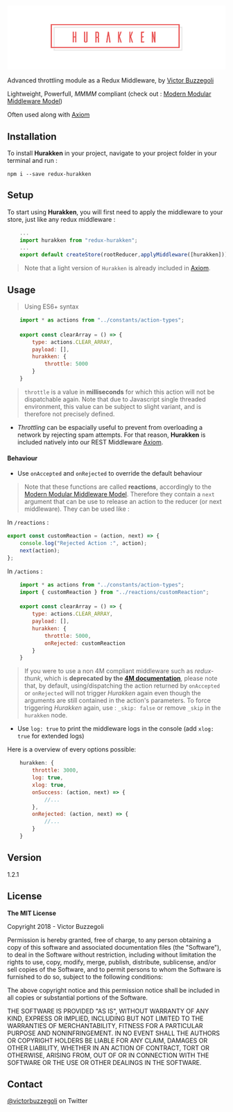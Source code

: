 ![hurakken](hurakken.jpg)

Advanced throttling module as a Redux Middleware, by [Victor Buzzegoli](https://twitter.com/victorbuzzegoli)

Lightweight, Powerfull, _MMMM_ compliant (check out : [Modern Modular Middleware Model](https://github.com/vbuzzegoli/4m))

Often used along with [Axiom](https://github.com/vbuzzegoli/axiom)

## Installation

To install **Hurakken** in your project, navigate to your project folder in your terminal and run :

    npm i --save redux-hurakken

## Setup

To start using **Hurakken**, you will first need to apply the middleware to your store, just like any redux middleware :

```javascript
    ...
    import hurakken from "redux-hurakken";
    ...
    export default createStore(rootReducer,applyMiddleware([hurakken]));
```

> Note that a light version of `Hurakken` is already included in [Axiom](https://github.com/vbuzzegoli/axiom).

## Usage

> Using ES6+ syntax

```javascript
    import * as actions from "../constants/action-types";

    export const clearArray = () => {
        type: actions.CLEAR_ARRAY,
        payload: [],
        hurakken: {
            throttle: 5000
        }
    }
```

> `throttle` is a value in **milliseconds** for which this action will not be dispatchable again. Note that due to Javascript single threaded environment, this value can be subject to slight variant, and is therefore not precisely defined.

-   _Throttling_ can be espacially useful to prevent from overloading a network by rejecting spam attempts. For that reason, **Hurakken** is included natively into our REST Middleware [Axiom](https://github.com/vbuzzegoli/axiom).

#### Behaviour

-   Use `onAccepted` and `onRejected` to override the default behaviour

> Note that these functions are called **reactions**, accordingly to the [Modern Modular Middleware Model](https://github.com/vbuzzegoli/4m). Therefore they contain a `next` argument that can be use to release an action to the reducer (or next middleware). They can be used like :

In `/reactions` :

```javascript
export const customReaction = (action, next) => {
    console.log("Rejected Action :", action);
    next(action);
};
```

In `/actions` :

```javascript
    import * as actions from "../constants/action-types";
    import { customReaction } from "../reactions/customReaction";

    export const clearArray = () => {
        type: actions.CLEAR_ARRAY,
        payload: [],
        hurakken: {
            throttle: 5000,
            onRejected: customReaction
        }
    }
```

> If you were to use a non 4M compliant middleware such as _redux-thunk_, which is **deprecated by the [4M documentation](https://github.com/vbuzzegoli/4m)**, please note that, by default, using/dispatching the action returned by `onAccepted` or `onRejected` will not trigger _Hurakken_ again even though the arguments are still contained in the action's parameters. To force triggering _Hurakken_ again, use : `_skip: false` or remove `_skip` in the `hurakken` node.

-   Use `log: true` to print the middleware logs in the console (add `xlog: true` for extended logs)

Here is a overview of every options possible:

```javascript
    hurakken: {
        throttle: 3000,
        log: true,
        xlog: true,
        onSuccess: (action, next) => {
            //...
        },
        onRejected: (action, next) => {
            //...
        }
    }
```

## Version

1.2.1

## License

**The MIT License**

Copyright 2018 - Victor Buzzegoli

Permission is hereby granted, free of charge, to any person obtaining a copy of this software and associated documentation files (the "Software"), to deal in the Software without restriction, including without limitation the rights to use, copy, modify, merge, publish, distribute, sublicense, and/or sell copies of the Software, and to permit persons to whom the Software is furnished to do so, subject to the following conditions:

The above copyright notice and this permission notice shall be included in all copies or substantial portions of the Software.

THE SOFTWARE IS PROVIDED "AS IS", WITHOUT WARRANTY OF ANY KIND, EXPRESS OR IMPLIED, INCLUDING BUT NOT LIMITED TO THE WARRANTIES OF MERCHANTABILITY, FITNESS FOR A PARTICULAR PURPOSE AND NONINFRINGEMENT. IN NO EVENT SHALL THE AUTHORS OR COPYRIGHT HOLDERS BE LIABLE FOR ANY CLAIM, DAMAGES OR OTHER LIABILITY, WHETHER IN AN ACTION OF CONTRACT, TORT OR OTHERWISE, ARISING FROM, OUT OF OR IN CONNECTION WITH THE SOFTWARE OR THE USE OR OTHER DEALINGS IN THE SOFTWARE.

## Contact

[@victorbuzzegoli](https://twitter.com/victorbuzzegoli) on Twitter

